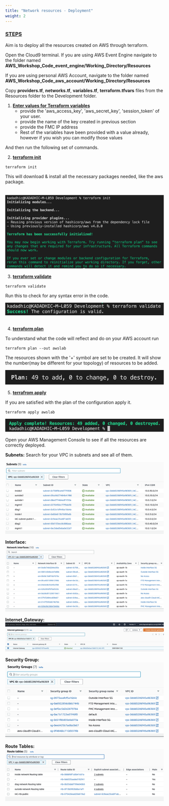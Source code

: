 ```yaml
---
title: "Network resources - Deployment"
weight: 2
---
```


### <ins>**STEPS**</ins>
Aim is to deploy all the resources created on AWS through terraform. 

Open the Cloud9 terminal.
If you are using AWS Event Engine navigate to the folder named **AWS_Workshop_Code_event_engine/Working_Directory/Resources**

If you are using personal AWS Account, navigate to the folder named **AWS_Workshop_Code_aws_account/Working_Directory/Resources**

Copy **providers.tf**, **networks.tf**, **variables.tf**, **terraform.tfvars** files from the Resources folder to the Development folder.

1. **<ins>Enter values for Terraform variables</ins>**
   - provide the 'aws_access_key', 'aws_secret_key', 'session_token' of your user.
   - provide the name of the key created in previous section
   - provide the FMC IP address
   - Rest of the variables have been provided with a value already, however if you wish you can modify those values

And then run the following set of commands.

2. **<ins>terraform init</ins>**

```console
terraform init
```

This will download & install all the necessary packages needed, like the aws package. 
<br>  
<br>
   ![init_nw](/static/images/setup_network_resources/INIT_NW.png)
<br> 

3. **<ins>terraform validate</ins>**

```console
terraform validate
``` 

Run this to check for any syntax error in the code.

![validate_nw](/static/images/setup_network_resources/VALIDATE_NW.png)  
<br>  

4. **<ins>terraform plan</ins>**

To understand what the code will reflect and do on your AWS account run 
```console
terraform plan --out awslab
``` 
The resources shown with the '+' symbol are set to be created. It will show the number(may be different for your topology) of resources to be added.

![plan_nw](/static/images/setup_network_resources/PLAN_NW.png)

5. **<ins>terrafrom apply</ins>**

If you are satisfied with the plan of the configuration apply it.

```console
terraform apply awslab
```

![apply_nw](/static/images/setup_network_resources/APPLY_NW.png)

Open your AWS Management Console to see if all the resources are correctly deployed. 

**Subnets:** 
Search for your VPC in subnets and see all of them.
<br>
 

![subnets](/static/images/setup_network_resources/subnets.png)

**Interface:** 
  ![interfaces](/static/images/setup_network_resources/network_interfaces.png)

**Internet_Gateway:**
 ![internet_gateway](/static/images/setup_network_resources/igw.jpeg)
 
**Security Group:**
  ![SG](/static/images/setup_network_resources/security_groups.png)

**Route Tables:** 
  ![routes_tables](/static/images/setup_network_resources/routetables.png)

